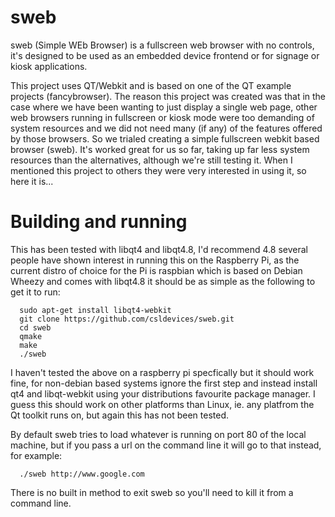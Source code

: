 sweb
====

sweb (Simple WEb Browser) is a fullscreen web browser with no controls, it's designed to be used as an embedded device frontend or for signage or kiosk applications.

This project uses QT/Webkit and is based on one of the QT example projects (fancybrowser). The reason this project was created was that in the case where we have been wanting to just display a single web page, other web browsers running in fullscreen or kiosk mode were too demanding of system resources and we did not need many (if any) of the features offered by those browsers. So we trialed creating a simple fullscreen webkit based browser (sweb). It's worked great for us so far, taking up far less system resources than the alternatives, although we're still testing it. When I mentioned this project to others they were very interested in using it, so here it is...

Building and running
====================

This has been tested with libqt4 and libqt4.8, I'd recommend 4.8 several people have shown interest in running this on the Raspberry Pi, as the current distro of choice for the Pi is raspbian which is based on Debian Wheezy and comes with libqt4.8 it should be as simple as the following to get it to run:

```
  sudo apt-get install libqt4-webkit
  git clone https://github.com/csldevices/sweb.git
  cd sweb
  qmake
  make
  ./sweb
```

I haven't tested the above on a raspberry pi specfically but it should work fine, for non-debian based systems ignore the first step and instead install qt4 and libqt-webkit using your distributions favourite package manager. I guess this should work on other platforms than Linux, ie. any platfrom the Qt toolkit runs on, but again this has not been tested.

By default sweb tries to load whatever is running on port 80 of the local machine, but if you pass a url on the command line it will go to that instead, for example:

```
  ./sweb http://www.google.com
```

There is no built in method to exit sweb so you'll need to kill it from a command line.
